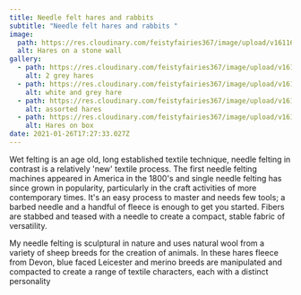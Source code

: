 ```yaml
---
title: Needle felt hares and rabbits
subtitle: "Needle felt hares and rabbits "
image:
  path: https://res.cloudinary.com/feistyfairies367/image/upload/v1611664692/felted%20animals/hares%20and%20rabbits/IMG_8341.JPG_tu7tqm.jpg
  alt: Hares on a stone wall
gallery:
  - path: https://res.cloudinary.com/feistyfairies367/image/upload/v1611664693/felted%20animals/hares%20and%20rabbits/IMG_8342.JPG_ahjscd.jpg
    alt: 2 grey hares
  - path: https://res.cloudinary.com/feistyfairies367/image/upload/v1611664703/felted%20animals/hares%20and%20rabbits/IMG_8343.JPG_bhadfq.jpg
    alt: white and grey hare
  - path: https://res.cloudinary.com/feistyfairies367/image/upload/v1611664587/felted%20animals/hares%20and%20rabbits/IMG_8301.JPG_f3lys2.jpg
    alt: assorted hares
  - path: https://res.cloudinary.com/feistyfairies367/image/upload/v1611664589/felted%20animals/hares%20and%20rabbits/IMG_8302.JPG_xm8u82.jpg
    alt: Hares on box
date: 2021-01-26T17:27:33.027Z
---
```

Wet felting is an age old, long established textile technique, needle felting in contrast is a relatively 'new' textile process. The first needle felting machines appeared in America in the 1800's and single needle felting has since grown in popularity, particularly in the craft activities of more contemporary times. It's an easy process to master and needs few tools; a barbed needle and a handful of fleece is enough to get you started. Fibers are stabbed and teased with a needle to create a compact, stable fabric of versatility.

My needle felting is sculptural in nature and uses natural wool from a variety of sheep breeds for the creation of animals. In these hares fleece from Devon, blue faced Leicester and merino breeds are manipulated and compacted to create a range of textile characters, each with a distinct personality